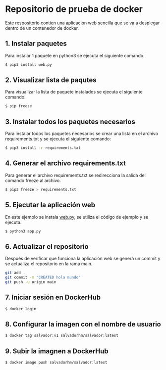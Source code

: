 # Repositorio de prueba de docker

Este respositorio contien una aplicación web sencilla que se va a desplegar dentro de un contenedor de docker.

## 1. Instalar paquetes

Para instalar 1 paquete en python3 se ejecuta el siguiente comando:

````bash
$ pip3 install web.py
````

## 2. Visualizar lista de paqutes

Para visualizar la lista de paquete instalados se ejecuta el siguiente comando:

````bash
$ pip freeze
````

## 3. Instalar todos los paquetes necesarios

Para instalar todos los paquetes necesarios se crear una lista en el archivo requirements.txt y se ejecuta el siguiente comando:

````bash
$ pip3 install -r requirements.txt
````

## 4. Generar el archivo requirements.txt

Para generar el archivo requirements.txt se redirecciona la salida del comando freeze al archivo.

````bash
$ pip3 freeze > requirements.txt
````

## 5. Ejecutar la aplicación web

En este ejemplo se instala [web.py](https://webpy.org/), se utiliza el código de ejemplo y se ejecuta.

````bash
$ python3 app.py
````

## 6. Actualizar el repositorio

Después de verificar que funciona la aplicación web se generá un commit y se actualiza el repositorio en la rama main.

````bash
git add .
git commit -m "CREATED hola mundo"
git push -u origin main
````

## 7. Iniciar sesión en DockerHub

````bash
$ docker login
````

## 8. Configurar la imagen con el nombre de usuario

````bash
$ docker tag salvador:v1 salvadorhm/salvador:latest
````

## 9. Subir la imagnen a DockerHub

````bash
$ docker image push salvadorhm/salvador:latest
````